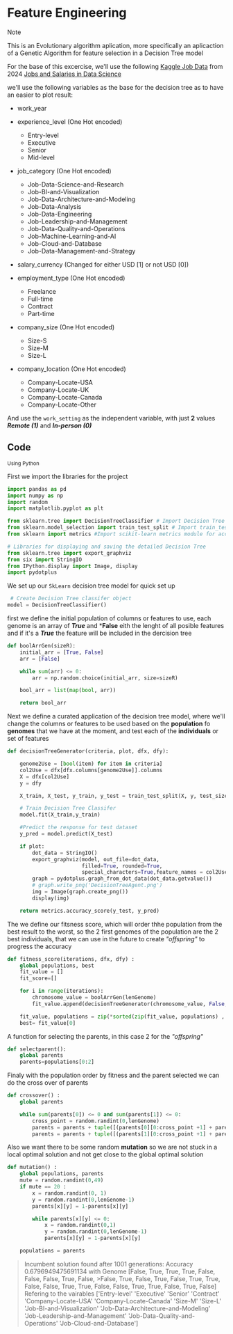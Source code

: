 # Feature Engineering
> [!NOTE]
> This is an Evolutionary algorithm aplication, more specifically an aplicaction of a Genetic Algorithm for feature selection in a Decision Tree model

For the base of this excercise, we'll use the following [Kaggle Job Data](https://www.kaggle.com/datasets/murilozangari/jobs-and-salaries-in-data-field-2024?resource=download) from 2024 [Jobs and Salaries in Data Science](https://www.kaggle.com/datasets/hummaamqaasim/jobs-in-data/data) 

we'll use the following variables as the base for the decision tree as to have an easier to plot result:

- work_year
  
- experience_level (One Hot encoded)
  -  Entry-level
  -  Executive
  -  Senior
  -  Mid-level
    
- job_category (One Hot encoded)
  - Job-Data-Science-and-Research
  - Job-BI-and-Visualization
  - Job-Data-Architecture-and-Modeling
  - Job-Data-Analysis
  - Job-Data-Engineering
  - Job-Leadership-and-Management
  - Job-Data-Quality-and-Operations
  - Job-Machine-Learning-and-AI
  - Job-Cloud-and-Database
  - Job-Data-Management-and-Strategy

- salary_currency (Changed for either USD [1] or not USD [0])
  
- employment_type  (One Hot encoded)
  - Freelance
  - Full-time
  - Contract
  - Part-time

- company_size  (One Hot encoded)
  - Size-S
  - Size-M
  - Size-L

- company_location (One Hot encoded)
  - Company-Locate-USA
  - Company-Locate-UK
  - Company-Locate-Canada
  - Company-Locate-Other


And use the  `work_setting` as the independent variable, with just **2** values ***Remote (1)*** and ***In-person (0)***

## Code
<sub> Using Python </sub>

First we import the libraries for the project
```python
import pandas as pd
import numpy as np
import random
import matplotlib.pyplot as plt

from sklearn.tree import DecisionTreeClassifier # Import Decision Tree Classifier
from sklearn.model_selection import train_test_split # Import train_test_split function
from sklearn import metrics #Import scikit-learn metrics module for accuracy calculation

# Libraries for displaying and saving the detailed Decision Tree
from sklearn.tree import export_graphviz
from six import StringIO
from IPython.display import Image, display
import pydotplus
```

We set up our `SkLearn` decision tree model for quick set up 
```python
 # Create Decision Tree classifer object
model = DecisionTreeClassifier()
```

first we define the initial population of columns or features to use, each genome is an array of ***True*** and ***False** eith the lenght of all posible features and if it's a  ***True***  the feature will be included in the dercision tree

```python
def boolArrGen(sizeR):
    initial_arr = [True, False]
    arr = [False]

    while sum(arr) <= 0:
        arr = np.random.choice(initial_arr, size=sizeR)

    bool_arr = list(map(bool, arr))

    return bool_arr
```

Next we define a curated application of the decision tree model, where we'll change the columns or features to be used based on the **population** fo **genomes** that we have at the moment, and test each of the **individuals** or set of features

```python
def decisionTreeGenerator(criteria, plot, dfx, dfy):

    genome2Use = [bool(item) for item in criteria]
    col2Use = dfx[dfx.columns[genome2Use]].columns
    X = dfx[col2Use]
    y = dfy

    X_train, X_test, y_train, y_test = train_test_split(X, y, test_size=0.3, random_state=1)

    # Train Decision Tree Classifer
    model.fit(X_train,y_train)

    #Predict the response for test dataset
    y_pred = model.predict(X_test)

    if plot:
        dot_data = StringIO()
        export_graphviz(model, out_file=dot_data,
                        filled=True, rounded=True,
                        special_characters=True,feature_names = col2Use,class_names=['Remote','In-Person'])
        graph = pydotplus.graph_from_dot_data(dot_data.getvalue())
        # graph.write_png('DecisionTreeAgent.png')
        img = Image(graph.create_png())
        display(img)

    return metrics.accuracy_score(y_test, y_pred)
```

The we define our fitsness score, which will order thhe population from the best result to the worst, so the 2 first genomes of the population are the 2 best individuals, that we can use in the future to create *"offspring"* to progress the accuracy

```python
def fitness_score(iterations, dfx, dfy) :
    global populations, best
    fit_value = []
    fit_score=[]

    for i in range(iterations):
        chromosome_value = boolArrGen(lenGenome)
        fit_value.append(decisionTreeGenerator(chromosome_value, False, dfx, dfy))

    fit_value, populations = zip(*sorted(zip(fit_value, populations) , reverse = True))
    best= fit_value[0]
```

A function for selecting the parents, in this case 2 for the *"offspring"* 

```python
def selectparent():
    global parents
    parents=populations[0:2]
```

Finaly with the population order by fitness and the parent selected we can do the cross over of parents

```python
def crossover() :
    global parents

    while sum(parents[0]) <= 0 and sum(parents[1]) <= 0:
        cross_point = random.randint(0,lenGenome)
        parents = parents + tuple([(parents[0][0:cross_point +1] + parents[1][cross_point+1:lenGenome])])
        parents = parents + tuple([(parents[1][0:cross_point +1] + parents[0][cross_point+1:lenGenome])])
```

Also we want there to be some random **mutation** so we are not stuck in a local optimal solution and not get close to the global optimal solution

```python
def mutation() :
    global populations, parents
    mute = random.randint(0,49)
    if mute == 20 :
        x = random.randint(0, 1)
        y = random.randint(0,lenGenome-1)
        parents[x][y] = 1-parents[x][y]

        while parents[x][y] <= 0:
            x = random.randint(0,1)
            y = random.randint(0,lenGenome-1)
            parents[x][y] = 1-parents[x][y]

    populations = parents
```



>Incumbent solution found after 1001 generations: Accuracy 0.6796949475691134 with Genome
>[False, True, True, True, False, False, False, True, False, >False, True, False, True, False, True, True, False, False, True, True, False, False, True, True, False, True, False]
>Refering to the vairables ['Entry-level' 'Executive' 'Senior' 'Contract' 'Company-Locate-USA'
> 'Company-Locate-Canada' 'Size-M' 'Size-L' 'Job-BI-and-Visualization'
> 'Job-Data-Architecture-and-Modeling' 'Job-Leadership-and-Management'
> 'Job-Data-Quality-and-Operations' 'Job-Cloud-and-Database']

